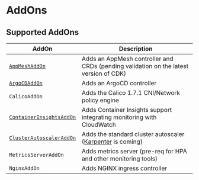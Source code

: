 # AddOns

## Supported AddOns

| AddOn             | Description                                                                       |
|-------------------|-----------------------------------------------------------------------------------|
| [`AppMeshAddOn`](./app-mesh.md) | Adds an AppMesh controller and CRDs (pending validation on the latest version of CDK) |
| [`ArgoCDAddOn`](./argo-cd.md) | Adds an ArgoCD controller |
| `CalicoAddOn`            | Adds the Calico 1.7.1 CNI/Network policy engine |
| [`ContainerInsightsAddOn`](./container-insights.md) | Adds Container Insights support integrating monitoring with CloudWatch |
| [`ClusterAutoscalerAddOn`](./cluster-autoscaler.md) | Adds the standard cluster autoscaler ([Karpenter](https://github.com/awslabs/karpenter) is coming)|
| `MetricsServerAddOn`| Adds metrics server (pre-req for HPA and other monitoring tools)|
| `NginxAddOn`        | Adds NGINX ingress controller |
